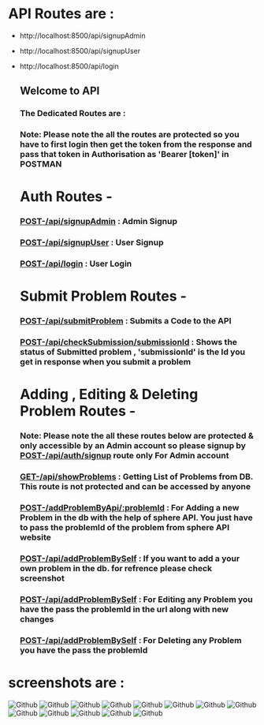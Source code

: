 # API Routes are :
- http://localhost:8500/api/signupAdmin
- http://localhost:8500/api/signupUser
- http://localhost:8500/api/login

    <h2>Welcome to API</h2>
    <h3>The Dedicated Routes are :</h3>

    <h3>Note: Please note the all the routes are protected so you have to first login then get the token from the response and pass that token in Authorisation as 'Bearer [token]' in POSTMAN</h3>

    <h1>Auth Routes -</h1>
    <h3><a href="/api/signupAdmin">POST-/api/signupAdmin</a> : Admin Signup</h3>
    <h3><a href="/api/signupUser">POST-/api/signupUser</a> : User Signup</h3>
    <h3><a href="/api/login">POST-/api/login</a> : User Login</h3>  

    <h1>Submit Problem Routes -</h1>
    <h3><a href="/api/submitProblem">POST-/api/submitProblem</a> : Submits a Code to the API</h3>
    <h3><a href="/checkSubmission/:submissionId">POST-/api/checkSubmission/submissionId</a> : Shows the status of Submitted problem ,  'submissionId' is the Id you get in response when you submit a problem</h3>


    <h1>Adding , Editing & Deleting Problem Routes -</h1>

    <h3>Note: Please note the all these routes below are protected & only accessible by an Admin account so please signup by 
    <a href="/api/signupAdmin">POST-/api/auth/signup</a> route only For Admin account</h3>

    <h3><a href="/api/showProblems">GET-/api/showProblems</a> : Getting List of Problems from DB. This route is not protected and can be accessed by anyone</h3>
    <h3><a href="/addProblemByApi/:problemId">POST-/addProblemByApi/:problemId</a> : For Adding a new Problem in the db with the help of sphere API. You just have to pass the problemId of the problem from sphere API website </h3>
    <h3><a href="/api/addProblemBySelf">POST-/api/addProblemBySelf</a> : If you want to add a your own problem in the db. for refrence please check screenshot</h3>
    <h3><a href="/api/editProblem/:problemId">POST-/api/addProblemBySelf</a> : For Editing any Problem you have the pass the problemId in the url along with new changes</h3>
    <h3><a href="/api/deleteProblem/:problemId">POST-/api/addProblemBySelf</a> : For Deleting any Problem you have the pass the problemId</h3>


# screenshots are :
<img alt="Github" src="https://github.com/itsaamyth/cometlabs/blob/master/screenshots/Screenshot (268).png" />
<img alt="Github" src="https://github.com/itsaamyth/cometlabs/blob/master/screenshots/Screenshot (269).png" />
<img alt="Github" src="https://github.com/itsaamyth/cometlabs/blob/master/screenshots/Screenshot (271).png" />
<img alt="Github" src="https://github.com/itsaamyth/cometlabs/blob/master/screenshots/Screenshot (272).png" />
<img alt="Github" src="https://github.com/itsaamyth/cometlabs/blob/master/screenshots/Screenshot (273).png" />
<img alt="Github" src="https://github.com/itsaamyth/cometlabs/blob/master/screenshots/Screenshot (274).png" />
<img alt="Github" src="https://github.com/itsaamyth/cometlabs/blob/master/screenshots/Screenshot (275).png" />
<img alt="Github" src="https://github.com/itsaamyth/cometlabs/blob/master/screenshots/Screenshot (276).png" />
<img alt="Github" src="https://github.com/itsaamyth/cometlabs/blob/master/screenshots/Screenshot (277).png" />
<img alt="Github" src="https://github.com/itsaamyth/cometlabs/blob/master/screenshots/Screenshot (278).png" />
<img alt="Github" src="https://github.com/itsaamyth/cometlabs/blob/master/screenshots/Screenshot (279).png" />
<img alt="Github" src="https://github.com/itsaamyth/cometlabs/blob/master/screenshots/Screenshot (280).png" />
<img alt="Github" src="https://github.com/itsaamyth/cometlabs/blob/master/screenshots/Screenshot (281).png" />





